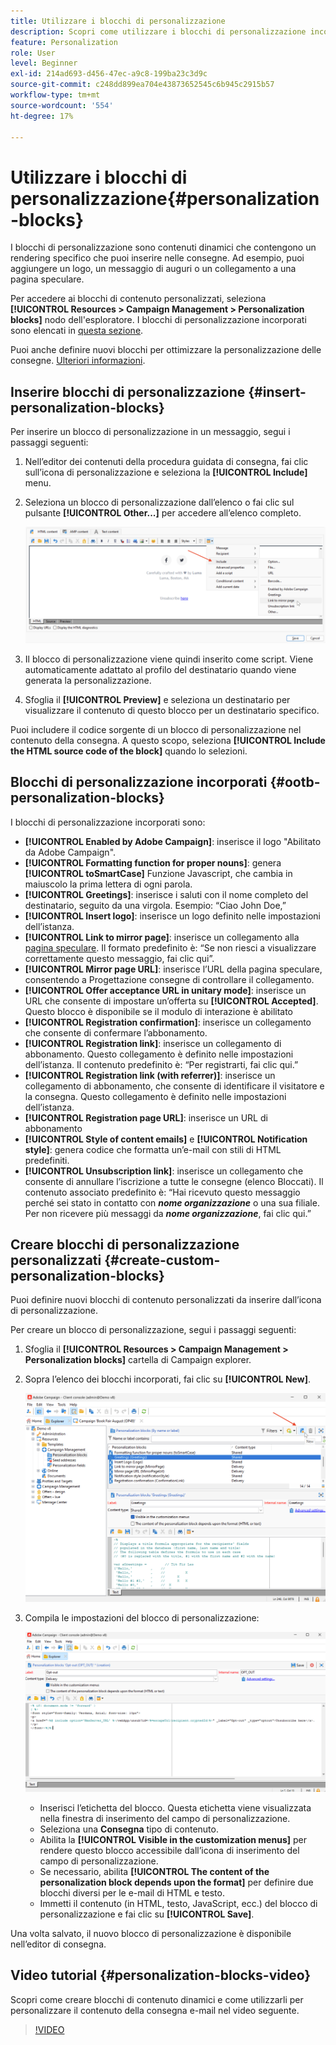 ```yaml
---
title: Utilizzare i blocchi di personalizzazione
description: Scopri come utilizzare i blocchi di personalizzazione incorporati nel contenuto del messaggio
feature: Personalization
role: User
level: Beginner
exl-id: 214ad693-d456-47ec-a9c8-199ba23c3d9c
source-git-commit: c248dd899ea704e43873652545c6b945c2915b57
workflow-type: tm+mt
source-wordcount: '554'
ht-degree: 17%

---
```


# Utilizzare i blocchi di personalizzazione{#personalization-blocks}

I blocchi di personalizzazione sono contenuti dinamici che contengono un rendering specifico che puoi inserire nelle consegne. Ad esempio, puoi aggiungere un logo, un messaggio di auguri o un collegamento a una pagina speculare.

Per accedere ai blocchi di contenuto personalizzati, seleziona **[!UICONTROL Resources > Campaign Management > Personalization blocks]** nodo dell&#39;esploratore. I blocchi di personalizzazione incorporati sono elencati in [questa sezione](#ootb-personalization-blocks).

Puoi anche definire nuovi blocchi per ottimizzare la personalizzazione delle consegne. [Ulteriori informazioni](#create-custom-personalization-blocks).

## Inserire blocchi di personalizzazione {#insert-personalization-blocks}

Per inserire un blocco di personalizzazione in un messaggio, segui i passaggi seguenti:

1. Nell’editor dei contenuti della procedura guidata di consegna, fai clic sull’icona di personalizzazione e seleziona la **[!UICONTROL Include]** menu.
1. Seleziona un blocco di personalizzazione dall’elenco o fai clic sul pulsante **[!UICONTROL Other...]** per accedere all’elenco completo.

   ![](assets/perso-content-block.png)

1. Il blocco di personalizzazione viene quindi inserito come script. Viene automaticamente adattato al profilo del destinatario quando viene generata la personalizzazione.
1. Sfoglia il **[!UICONTROL Preview]** e seleziona un destinatario per visualizzare il contenuto di questo blocco per un destinatario specifico.

Puoi includere il codice sorgente di un blocco di personalizzazione nel contenuto della consegna. A questo scopo, seleziona **[!UICONTROL Include the HTML source code of the block]** quando lo selezioni.

## Blocchi di personalizzazione incorporati {#ootb-personalization-blocks}

I blocchi di personalizzazione incorporati sono:

* **[!UICONTROL Enabled by Adobe Campaign]**: inserisce il logo &quot;Abilitato da Adobe Campaign&quot;.
* **[!UICONTROL Formatting function for proper nouns]**: genera **[!UICONTROL toSmartCase]** Funzione Javascript, che cambia in maiuscolo la prima lettera di ogni parola.
* **[!UICONTROL Greetings]**: inserisce i saluti con il nome completo del destinatario, seguito da una virgola. Esempio: “Ciao John Doe,” 
* **[!UICONTROL Insert logo]**: inserisce un logo definito nelle impostazioni dell’istanza.
* **[!UICONTROL Link to mirror page]**: inserisce un collegamento alla [pagina speculare](mirror-page.md). Il formato predefinito è: “Se non riesci a visualizzare correttamente questo messaggio, fai clic qui”.
* **[!UICONTROL Mirror page URL]**: inserisce l’URL della pagina speculare, consentendo a Progettazione consegne di controllare il collegamento.
* **[!UICONTROL Offer acceptance URL in unitary mode]**: inserisce un URL che consente di impostare un’offerta su **[!UICONTROL Accepted]**. Questo blocco è disponibile se il modulo di interazione è abilitato
* **[!UICONTROL Registration confirmation]**: inserisce un collegamento che consente di confermare l’abbonamento.
* **[!UICONTROL Registration link]**: inserisce un collegamento di abbonamento. Questo collegamento è definito nelle impostazioni dell’istanza. Il contenuto predefinito è: “Per registrarti, fai clic qui.”
* **[!UICONTROL Registration link (with referrer)]**: inserisce un collegamento di abbonamento, che consente di identificare il visitatore e la consegna. Questo collegamento è definito nelle impostazioni dell’istanza.
* **[!UICONTROL Registration page URL]**: inserisce un URL di abbonamento
* **[!UICONTROL Style of content emails]** e **[!UICONTROL Notification style]**: genera codice che formatta un’e-mail con stili di HTML predefiniti.
* **[!UICONTROL Unsubscription link]**: inserisce un collegamento che consente di annullare l’iscrizione a tutte le consegne (elenco Bloccati). Il contenuto associato predefinito è: “Hai ricevuto questo messaggio perché sei stato in contatto con ***nome organizzazione*** o una sua filiale. Per non ricevere più messaggi da ***nome organizzazione***, fai clic qui.”

## Creare blocchi di personalizzazione personalizzati {#create-custom-personalization-blocks}

Puoi definire nuovi blocchi di contenuto personalizzati da inserire dall’icona di personalizzazione.

Per creare un blocco di personalizzazione, segui i passaggi seguenti:

1. Sfoglia il **[!UICONTROL Resources > Campaign Management > Personalization blocks]** cartella di Campaign explorer.
1. Sopra l’elenco dei blocchi incorporati, fai clic su **[!UICONTROL New]**.

   ![](assets/perso-new-block.png)

1. Compila le impostazioni del blocco di personalizzazione:

   ![](assets/perso-custom-block.png)

   * Inserisci l’etichetta del blocco. Questa etichetta viene visualizzata nella finestra di inserimento del campo di personalizzazione.
   * Seleziona una **Consegna** tipo di contenuto.
   * Abilita la **[!UICONTROL Visible in the customization menus]** per rendere questo blocco accessibile dall’icona di inserimento del campo di personalizzazione.
   * Se necessario, abilita **[!UICONTROL The content of the personalization block depends upon the format]** per definire due blocchi diversi per le e-mail di HTML e testo.
   * Immetti il contenuto (in HTML, testo, JavaScript, ecc.) del blocco di personalizzazione e fai clic su **[!UICONTROL Save]**.

Una volta salvato, il nuovo blocco di personalizzazione è disponibile nell’editor di consegna.

## Video tutorial {#personalization-blocks-video}

Scopri come creare blocchi di contenuto dinamici e come utilizzarli per personalizzare il contenuto della consegna e-mail nel video seguente.

>[!VIDEO](https://video.tv.adobe.com/v/342088?quality=12)

